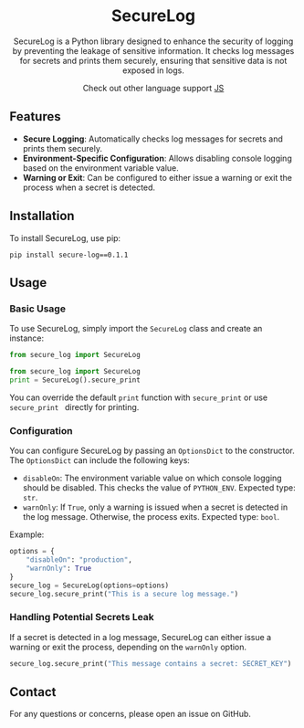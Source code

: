 <div style="text-align: center;">

# SecureLog

SecureLog is a Python library designed to enhance the security of logging by preventing the leakage of sensitive information. It checks log messages for secrets and prints them securely, ensuring that sensitive data is not exposed in logs.

Check out other language support [JS](https://github.com/Onboardbase/secure-log)

</div>

## Features

- **Secure Logging**: Automatically checks log messages for secrets and prints them securely.
- **Environment-Specific Configuration**: Allows disabling console logging based on the environment variable value.
- **Warning or Exit**: Can be configured to either issue a warning or exit the process when a secret is detected.

## Installation

To install SecureLog, use pip:

```
pip install secure-log==0.1.1
```

## Usage

### Basic Usage

To use SecureLog, simply import the `SecureLog` class and create an instance:

```python
from secure_log import SecureLog

from secure_log import SecureLog
print = SecureLog().secure_print
```
You can override the default `print` function with `secure_print` or use `secure_print ` directly for printing.

### Configuration

You can configure SecureLog by passing an `OptionsDict` to the constructor. The `OptionsDict` can include the following keys:

- `disableOn`: The environment variable value on which console logging should be disabled. This checks the value of `PYTHON_ENV`. Expected type: `str`.
- `warnOnly`: If `True`, only a warning is issued when a secret is detected in the log message. Otherwise, the process exits. Expected type: `bool`.

Example:

```python
options = {
    "disableOn": "production",
    "warnOnly": True
}
secure_log = SecureLog(options=options)
secure_log.secure_print("This is a secure log message.")
```

### Handling Potential Secrets Leak

If a secret is detected in a log message, SecureLog can either issue a warning or exit the process, depending on the `warnOnly` option.

```python
secure_log.secure_print("This message contains a secret: SECRET_KEY")
```

## Contact

For any questions or concerns, please open an issue on GitHub.
